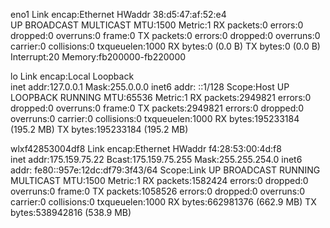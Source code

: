 eno1      Link encap:Ethernet  HWaddr 38:d5:47:af:52:e4  
          UP BROADCAST MULTICAST  MTU:1500  Metric:1
          RX packets:0 errors:0 dropped:0 overruns:0 frame:0
          TX packets:0 errors:0 dropped:0 overruns:0 carrier:0
          collisions:0 txqueuelen:1000 
          RX bytes:0 (0.0 B)  TX bytes:0 (0.0 B)
          Interrupt:20 Memory:fb200000-fb220000 

lo        Link encap:Local Loopback  
          inet addr:127.0.0.1  Mask:255.0.0.0
          inet6 addr: ::1/128 Scope:Host
          UP LOOPBACK RUNNING  MTU:65536  Metric:1
          RX packets:2949821 errors:0 dropped:0 overruns:0 frame:0
          TX packets:2949821 errors:0 dropped:0 overruns:0 carrier:0
          collisions:0 txqueuelen:1000 
          RX bytes:195233184 (195.2 MB)  TX bytes:195233184 (195.2 MB)

wlxf42853004df8 Link encap:Ethernet  HWaddr f4:28:53:00:4d:f8  
          inet addr:175.159.75.22  Bcast:175.159.75.255  Mask:255.255.254.0
          inet6 addr: fe80::957e:12dc:df79:3f43/64 Scope:Link
          UP BROADCAST RUNNING MULTICAST  MTU:1500  Metric:1
          RX packets:1582424 errors:0 dropped:0 overruns:0 frame:0
          TX packets:1058526 errors:0 dropped:0 overruns:0 carrier:0
          collisions:0 txqueuelen:1000 
          RX bytes:662981376 (662.9 MB)  TX bytes:538942816 (538.9 MB)

